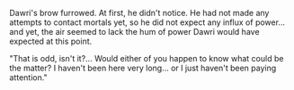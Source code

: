 Dawri's brow furrowed. At first, he didn't notice. He had not made any attempts to contact mortals yet, so he did not expect any influx of power... and yet, the air seemed to lack the hum of power Dawri would have expected at this point.

"That is odd, isn't it?... Would either of you happen to know what could be the matter? I haven't been here very long... or I just haven't been paying attention."